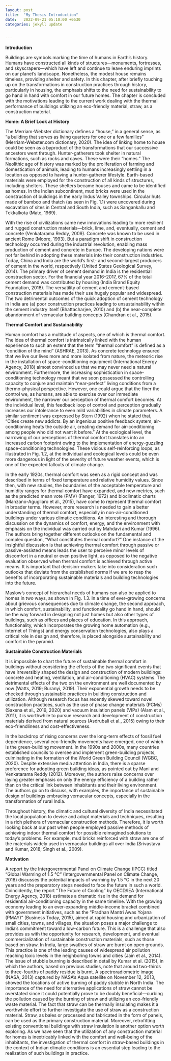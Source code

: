 ```yaml
---
layout: post
title:  "My Thesis Introduction"
date:   2022-09-21 05:10:00 +0530
categories: jekyll update


---
```


**Introduction**

Buildings are symbols marking the time of humans in Earth’s history. Humans have constructed all kinds of structures—monuments, fortresses, and skyscrapers—which have left and continue to leave enduring imprints on our planet’s landscape. Nonetheless, the modest house remains timeless, providing shelter and safety. In this chapter, after briefly touching up on the transformations in construction practices through history, particularly in housing, the emphasis shifts to the need for sustainability to go hand in hand with comfort in our future homes. The chapter is concluded with the motivations leading to the current work dealing with the thermal performance of buildings utilizing an eco-friendly material, straw, as a construction material.

**Home: A Brief Look at History**

The Merriam-Webster dictionary defines a “house,” in a general sense, as “a building that serves as living quarters for one or a few families” (Merriam-Webster.com dictionary, 2020). The idea of linking home to house could be seen as a byproduct of the transformations that our successive ancestors went through. Hunter-gatherers took shelter in natural formations, such as rocks and caves. These were their “homes.” The Neolithic age of history was marked by the proliferation of farming and domestication of animals, leading to humans increasingly settling in a location as opposed to having a hunter-gatherer lifestyle. Earth-based materials were employed for the construction of all kinds of structures, including shelters. These shelters became houses and came to be identified as homes. In the Indian subcontinent, mud bricks were used in the construction of buildings in the early Indus Valley townships. Circular huts made of bamboo and thatch (as seen in Fig. 1.1) were uncovered during excavation of sites in Central and South India, such as Sangankallu and Tekkalkota (Mate, 1969).

With the rise of civilizations came new innovations leading to more resilient and rugged construction materials—brick, lime, and, eventually, cement and concrete (Venkatarama Reddy, 2009). Concrete was known to be used in ancient Rome (Moore, 1993). But a paradigm shift in construction technology occurred during the industrial revolution, enabling mass production of cement and concrete in Europe. The developing nations were not far behind in adopting these materials into their construction industries. Today, China and India are the world’s first- and second-largest producers of cement in the world, respectively (United States Geological Survey, 2014). The primary driver of cement demand in India is the residential construction sector. For the financial year 2016–2017, 67% of the total cement demand was contributed by housing (India Brand Equity Foundation, 2018). The versatility of cement and cement-based construction materials has made their use hugely popular and widespread. The two detrimental outcomes of the quick adoption of cement technology in India are (a) poor construction practices leading to unsustainability within the cement industry itself (Bhattacharjee, 2010) and (b) the near-complete abandonment of vernacular building concepts (Chandran et al., 2015).

**Thermal Comfort and Sustainability**

Human comfort has a multitude of aspects, one of which is thermal comfort. The idea of thermal comfort is intrinsically linked with the human experience to such an extent that the term “thermal comfort” is defined as a “condition of the mind” (ASHRAE, 2013). As concrete technology ensured that we live our lives more and more isolated from nature, the meteoric rise in the installation of space-conditioning equipment (International Energy Agency, 2018) almost convinced us that we may never need a natural environment. Furthermore, the increasing sophistication in space-conditioning technology meant that we soon possessed the controlling capacity to conjure and maintain “near-perfect” living conditions from a thermo-physical perspective. However, one could argue that the finer the control we, as humans, are able to exercise over our immediate environment, the narrower our perception of thermal comfort becomes. At the individual level, this feedback loop of control and perception gradually increases our intolerance to even mild variabilities in climate parameters. A similar sentiment was expressed by Stern (1992) when he stated that, “Cities create new addicts. By an ingenious positive feedback system, air-conditioning heats the outside air, creating demand for air-conditioning among people who did not want it before.” At the ecological level, the narrowing of our perceptions of thermal comfort translates into an increased carbon footprint owing to the implementation of energy-guzzling space-conditioning technologies. These vicious self-reinforcing loops, as illustrated in Fig. 1.2, at the individual and ecological levels could be even more dangerous in light of the severity of future weather events, which is one of the expected fallouts of climate change.

In the early 1920s, thermal comfort was seen as a rigid concept and was described in terms of fixed temperature and relative humidity values. Since then, with new studies, the boundaries of the acceptable temperature and humidity ranges for thermal comfort have expanded, and new metrics, such as the predicted mean vote (PMV) (Fanger, 1972) and bioclimatic charts (Manzano-Agugliaro et al., 2015), have come to represent thermal comfort in broader terms. However, more research is needed to gain a better understanding of thermal comfort, especially in non-air-conditioned buildings under various climatic conditions. An interesting and thorough discussion on the dynamics of comfort, energy, and the environment with emphasis on the individual was carried out by Mahdavi and Kumar (1996). The authors bring together different outlooks on the fundamental and complex question, “What constitutes thermal comfort?” One instance of the insightful discussion is that achieving thermal comfort through passive or passive-assisted means leads the user to perceive minor levels of discomfort in a neutral or even positive light, as opposed to the negative evaluation observed when thermal comfort is achieved through active means. It is important that decision-makers take into consideration such outlooks that deviate from the established norms if we are to reap the benefits of incorporating sustainable materials and building technologies into the future.

Maslow’s concept of hierarchal needs of humans can also be applied to homes in two ways, as shown in Fig. 1.3. In a time of ever-growing concerns about grievous consequences due to climate change, the second approach, in which comfort, sustainability, and functionality go hand in hand, should be the way forward in designing not just homes but also other types of buildings, such as offices and places of education. In this approach, functionality, which incorporates the growing home automation (e.g., Internet of Things) and energy conservation technologies, also plays a critical role in design and, therefore, is placed alongside sustainability and comfort in the pyramid. 

**Sustainable Construction Materials**

It is impossible to chart the future of sustainable thermal comfort in buildings without considering the effects of the two significant events that have irreversibly shaped the design and construction of modern buildings: concrete and heating, ventilation, and air-conditioning (HVAC) systems. The detrimental effects of the two on the environment are well documented by now (Watts, 2019; Buranyi, 2019). Their exponential growth needs to be checked through sustainable practices in building construction and utilization. Although research focus has recently skewed toward novel construction practices, such as the use of phase change materials (PCMs) (Saxena et al., 2019, 2020) and vacuum insulation panels (VIPs) (Alam et al., 2011), it is worthwhile to pursue research and development of construction materials derived from natural sources (Asdrubali et al., 2015) owing to their eco-friendliness and cost-effectiveness.

In the backdrop of rising concerns over the long-term effects of fossil fuel dependence,  several eco-friendly movements have emerged, one of which is the green-building movement. In the 1990s and 2000s, many countries established councils to oversee and implement green-building projects, culminating in the formation of the World Green Building Council (WGBC, 2020). Despite extensive media attention in India, there is a sparse preference for adopting green building ideas, as pointed out by Mani and Venkatarama Reddy (2012). Moreover, the authors raise concerns over laying greater emphasis on only the energy efficiency of a building rather than on the critical link between inhabitants and their living environment. The authors go on to discuss, with examples, the importance of sustainable design of buildings embracing vernacular concepts, especially in the transformation of rural India.

Throughout history, the climatic and cultural diversity of India necessitated the local population to devise and adopt materials and techniques, resulting in a rich plethora of vernacular construction methods. Therefore, it is worth looking back at our past when people employed passive methods of achieving indoor thermal comfort for possible reimagined solutions to today’s problems. For example, mud bricks reinforced with straw are one of the materials widely used in vernacular buildings all over India (Srivastava and Kumar, 2018; Singh et al., 2009).

**Motivation**

A report by the Intergovernmental Panel on Climate Change (IPCC) titled “Global Warming of 1.5 ℃” (Intergovernmental Panel on Climate Change, 2018) discusses the potential impacts of warming by 1.5 ℃ in the next 20 years and the preparatory steps needed to face the future in such a world. Coincidently, the report “The Future of Cooling” by OECD/IEA (International Energy Agency, 2018) estimates a dramatic rise in the demand for residential air-conditioning capacity in the same timeline. With the growing economy leading to an ever-expanding middle-income bracket combined with government initiatives, such as the “Pradhan Mantri Awas Yojana (PMAY)” (Business Today, 2015), aimed at rapid housing and urbanization of small cities, towns, and villages, the situation poses a major challenge to India’s commitment toward a low-carbon future. This is a challenge that also provides us with the opportunity for research, development, and eventual commercialization of sustainable construction materials, such as those based on straw. In India, large swathes of straw are burnt on open grounds. This practice is one of the leading causes of widespread air pollution reaching toxic levels in the neighboring towns and cities (Jain et al., 2014). The issue of stubble burning is described in detail by Kumar et al. (2015), in which the authors, based on previous studies, note that around two-thirds to three-fourths of paddy residue is burnt. A spectroradiometric image (NASA, 2013) captured by NASA’s Aqua satellite on November 12, 2013, showed the locations of active burning of paddy stubble in North India. The importance of the need for alternative applications of straw cannot be overstated since it could potentially prove to be doubly beneficial—curbing the pollution caused by the burning of straw and utilizing an eco-friendly waste material. The fact that straw can be thermally insulating makes it a worthwhile effort to further investigate the use of straw as a construction material. Straw, as bales or processed and fabricated in the form of panels, can be used as the primary construction material. Moreover, retrofitting existing conventional buildings with straw insulation is another option worth exploring. As we have seen that the utilization of any construction material for homes is inextricably linked with the comfort and well-being of the inhabitants, the investigation of thermal comfort in straw-based buildings in the context of Indian climatic conditions is an essential step leading to the realization of such buildings in practice.
